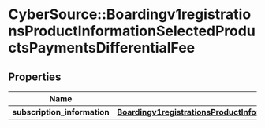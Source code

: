 # CyberSource::Boardingv1registrationsProductInformationSelectedProductsPaymentsDifferentialFee

## Properties
Name | Type | Description | Notes
------------ | ------------- | ------------- | -------------
**subscription_information** | [**Boardingv1registrationsProductInformationSelectedProductsPaymentsDifferentialFeeSubscriptionInformation**](Boardingv1registrationsProductInformationSelectedProductsPaymentsDifferentialFeeSubscriptionInformation.md) |  | [optional] 



